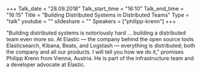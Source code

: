 +++
Talk_date = "28.09.2018"
Talk_start_time = "16:10"
Talk_end_time = "16:15"
Title = "Building Distributed Systems in Distributed Teams"
Type = "talk"
youtube = ""
slideshare = ""
Speakers = ["philipp-krenn"]
+++

<p>"Building distributed systems is notoriously hard … building a distributed team even more so. At Elastic — the company behind the open source tools Elasticsearch, Kibana, Beats, and Logstash — everything is distributed; both the company and all our products. I will tell you how we do it," promises Philipp Krenn from Vienna, Austria. He is part of the infrastructure team and a developer advocate at Elastic.</p>